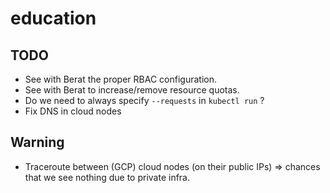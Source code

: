 # education

## TODO

- See with Berat the proper RBAC configuration.
- See with Berat to increase/remove resource quotas.
- Do we need to always specify `--requests` in `kubectl run` ?
- Fix DNS in cloud nodes

## Warning

- Traceroute between (GCP) cloud nodes (on their public IPs) => chances that we see nothing due to private infra.
